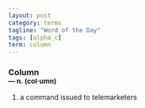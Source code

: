 ```yaml
---
layout: post
category: terms
tagline: "Word of the Day"
tags: [alpha_c]
term: column
---
```


<h3>Column<br/> <small>&mdash; n. (col<span>&middot;</span>umn)</small></h3>
<p><ol>
<li>a command issued to telemarketers</li>
</ol></p>
